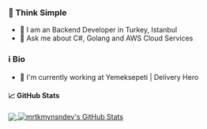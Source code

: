 ### 🤖 Think Simple

- 👾 I am an Backend Developer in Turkey, Istanbul 
- 💬 Ask me about C#, Golang and AWS Cloud Services


### ℹ Bio 

- 🏢 I'm currently working at Yemeksepeti | Delivery Hero


#### &#x1f4c8; GitHub Stats

<a href="https://github.com/mrtkmynsndev/mrtkmynsndev">
  <img align="center" src="https://github-readme-stats.vercel.app/api/top-langs/?username=mrtkmynsndev&title_color=ffffff&text_color=c9cacc&icon_color=E67E22&bg_color=212121&langs_count=3" />
</a>
<a href="https://github.com/mrtkmynsndev/mrtkmynsndev">
  <img align="center" src="https://github-readme-stats.vercel.app/api?username=mrtkmynsndev&show_icons=true&line_height=27&count_private=true&title_color=ffffff&text_color=c9cacc&icon_color=E67E22&bg_color=212121" alt="mrtkmynsndev's GitHub Stats" />
</a>
